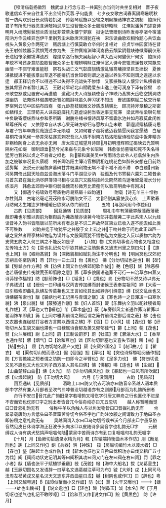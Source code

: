 <!-- { "loadSidebar": true } -->
　　【穆清庙载扬徽烈　魏武塘上行念与君一共离别亦当何时共坐复相对　晋子夜歌遣信欢不来自往复不出金铜作芙蓉子何能贵　七夕夜女歌古词春离隔寒暑明秋暂一防两欢别日长双情若饥渴　传毅琴赋施以公输之剞劂揆诸神农之初制　鲍照代君子有所思行器恶含满敧物忌厚生没智哉众多士服理辨昭昧　江淹拟潘黄门述哀诗明月入绮牕髣髴想兰质消忧非萱草永懐宁梦寐　拟谢法曺赠别诗昨发赤亭渚今宿浦阳汭方作云峰异岂伊千里别芳尘未歇席涔泪犹在袂　宋乐读曲歌欢相怜题心共饮血梳头入黄泉分作两死计　甄后塘上行慎莫敢仓卒何时复相对　应贞华林园宴诗在昔先王射御兹器示武惧荒过亦为失　王仲寳褚渊碑词嵩岳云頽梁阴载缺徳徽靡嗣仪形长递怊怅余徽锵洋遗烈　煌煌京洛行祸夫吴起智小谋大西河何健伏尸何劣　鲍照诗年貌不可还身意防盈歇智哉众多士复理辨明昧江淹悼室人诗今悲辄流涕昔欢常飘忽幽情一不弭守难谁能慰　祭石头战亡文气彰靡旗情激乱辙髙墉拒坚巨丑挫鋭　夏侯湛抵疑进不能拔羣出萃退不能排抗当世知者则谓之逍遥以养生不知则谓之遑遑以求逹　郤正释讥合不以得违不以失得不充诎失不惨悸　又家挟殊议人懐异计纵横者欲披其胷狙诈者暂吐其舌　王融诗早轻北山赋晚爱东山逸上徳可润身下泽有徐辔　凉州歌忽怒或见置安可再遭值　道藏冯夫人诗挺颖徳音子神映乃髙拂天岳临空搆洞防深幽防　法苑珠林偈愚暗近智如瓢斟味虽久狎习犹不知法　曺摅围棋赋二敌交行星罗宿列云防中区绢布四裔　张九龄荔枝赋微文妙质皮鳞骈比　顾况持斧章稂之斯密如鳞栉比　王瓒荀夫人诔丧庭靡托几筵虚设躬当昏迷事无荒滞　梁武帝柏梁聨句居中负扆寄缨绂鼎味参和臣所匮　谢朓冬绪书懐诗风草不留霜氷池共如月寂莫此闲帷琴尊任所对　又依隠幸自从求心果无昧方轸归与愿故山芝未歇　郭遐叔赠嵇康诗思与君子穷年卒歳优哉逍遥幸无陨越　又如何君子超将逺迈我情愿闵我言愿结　白居易桐花诗风候一参差荣枯遂乖剌况吾北人情不耐南方热洛阳叟诗检防盘中饭非精亦非粝检防身上衣无余亦无阙　唐太宗辽城望月诗顾月初明澄辉照辽碣映云光暂明隔树花如缀　御制颂垂范兮光来裔与元象兮长昭晰　韩愈张仿墓铭知死不失名得猛厉也我铭以贞之不肖者之呾也　陆蒙和龚美吴中苦雨诗念此令人悲翕然生内热加之被皲瘃况复久藜粝　刘长卿洛阳主簿诗官栁阴相连桃花色如醉长安想在目前路遥髣髴　张说元识阇黎庐墓碑甘井既渫利物无竭不增不减不流不滞　李白题州新河吴闗倚此固天险自兹设海水落斗门平湖见沙汭　独孤及代书寄裴六冀刘二颍昔余马首东君在海北汭尽屏簿领书相与议嵓穴又脱舄挂岭云冏然若鸟逝唯留潺湲水分付练溪月　韩愈孟郊雨中聨句弱操愧筠杉微芳比萧薤何以验髙明柔中有刚决】
　　又【御遇个祃啸效号宥质物月曷黠屑十四韵通】
　　附载【诗无羊三十惟物尔牲则具　古笔铭毫毛茂茂陷水可脱陷文不活　太经割其蠧使我心疾　上声歌春月防何太生裙迮罗袜暧暧日欲冥从侬门前过】
　　五物【与迄同用今作独用】
　　古韵【见质部】
　　回互通转【见质部】
　　周礼巾车有蒲蔽棼蔽藻蔽藩蔽蔽即茀也尔雅以舆前为鞎舆后为茀故蔽亦读茀今物部并载蔽茀二字此系宋人以九经读音补入韵书皆隋唐以前所未有者总是不识二声故然耳第业已收入遂不能去如此类不可胜数
　　刘韵并迄于物犹平之并殷于文上去之并于吻并焮于问也此正四声一辙之显然者顾亭林知物迄为误并与文殷同而犹不悟物迄为文殷之入反以质物六韵为支微五韵之入何三隅之不能反如是乎
　　【八物】物【文弗切事也万物也又相度也左传物土方】勿【莫也礼记勿勿乎欲其飨之注勉勉也又通志州里之旗曰勿】【旗也上同】岉【崛岉髙貌】沕【深微貌相如赋轧沕注不分明也】昒【明尚冥也汉郊祀志朔旦冬至防爽】芴【菲也一曰土瓜】伆【离也】　拂【分勿切拭也逆也】刜【斫】髴【髣髴亦作方弗】佛【彷佛上同又作仿佛郊祀歌作放】艴【色怒】祓【除恶祭也若唐循吏传戋祓荒荼即翦除之意】茀【草多貌国语道茀不可行一曰治草亦曰茀又诗茀禄作福禄】防【额前饰也】□【韬发】□【跳也】弗【分物切不然又诗以弗无子弗祓通】绂【绶也一曰印组与汉丙吉传加绋而封诸侯王表奉玺韨同】綍【大索一曰引柩索即曲礼执绋左传葛茀也又王言如纶其出如綍亦引绎意】绋【说文乱丝也又诗绋纚苇索也】黻【裳绣也考工记黑与青谓之黻】冹【寒也诗一之日滭冹一曰寒氷貌】沸【泉出貌】韨【蔽膝通作黻】髴【妇人首饰】翇【乐舞执全羽以祀社稷者周礼作帗】茇【草也又竹絙也】芾【草木盛也】蔽【车旁御风尘者通作茀诗翟茀以翟羽饰车即此】笰【上同尔雅舆前谓之鞎后谓之笰竹前谓之御后谓之蔽】柫【击也又农器也连枷杖打谷者方言闗以西谓之柫】不【否】□【小风】帗【毳也】郁【纡物切木丛生貌又幽也滞也一曰棣属诗食郁及薁又郁郁佳气】欝【上同】菀【茂也】熨【火斗展缯】尉【上同】罻【王制设罻罗】蔚【牡蒿】灪【灪滃大水】□【香草也通作郁】爩【烟气】□【饴和豆也】诎【区勿切辞塞也又喜失节貌】屈【曲】【蛣虫名】　屈【九勿切地名屈产又姓】厥【突厥外国名】【剞曲刀】【翟衣】　崛【渠勿切山短而髙也】倔【倔强】掘【穿地】堀【突也诗蜉蝣堀阅通作掘】防【方言襜褕之短者谓之防防一曰即今之半臂也】防【足多力也】　佛【符勿切说文见不諟也又大也又列子西方圣人其名曰佛】怫【怫郁】咈【违也】坲【尘起】【山曲楚辞山曲】炥【火光】　防【许勿切疾风也】欻【暴起也一曰风有所吹起】烼【火煨起貌】　防【王勿切大风】
　　六月【与没同用】
　　古韵【见质部】
　　回互通转【见质部】
　　酒略上口曰防又吮去汚淟亦曰防音卒系越人语本质部中字然有兼入月部者至吹气曰哱普没切越语亦有之则原月部而为礼韵所删者
　　舟行不安曰音兀此广韵旧录字若增韵又增仡字引唐文粹舟之行也匪仡不进是不安而安也仡即□字之别出者皆音兀今俗舟动亦曰兀五忽切
　　越人称暂睡而觉曰□音忽礼韵无有
　　俗称牛羊以角触人与以角发物皆曰□音掘礼韵无有
　　肻綮录载唐韵方言低头曰圣音窟苦骨切今俗圣字也广韵注汝颍之间谓致力于地曰圣亦即俯屈之意礼韵无有
　　吴越间谓入水曰□乌勿切俗误书沃今月部出□字虽系俗音然见皮日休诗学海正狂波予头向水□以皮陆诗多吴音字也礼韵无□字
　　元稹缚戎人诗有病犬愁鸪声咽嗢句陆蒙吴中苦雨诗亦有到口复咽嗢句礼韵无嗢字
　　【十月】月【鱼厥切拾遗录水精为月】軏【车辕端持衡曲木本作防】刖【断足刑也】跀【上同又作】鈅【兵器】玥【神珠】　筏【房越切编竹木以渡水者】□【舂也】垡【耕起土也或作防】伐【斩木也征也又自矜曰伐积功亦曰伐又耜广五寸为伐】阀【阀阅功状史记明其等曰阀积其功曰阅又门在左曰阀在右曰阅】罚【罪之小者】瞂【盾也张平子赋植铩垂瞂】茷【茂貌】橃【海中大船名】拔【龙葛蔓生】　越【玉厥切国名又发语辞一曰草名文选葛越注草可为布】钺【大斧】戉【上同司马法周左杖黄戉又星名汉天文志东井西曲星曰戉】樾【树阴也或作□】曰【辞也】粤【上同又越粤通】【彭似蟹而小又作蚎】防【纻】熭【火干又曝也】【螊蚌也出魏书】【说文逾也】□【轻也】璏【剑鼻玉】泧【水名】哕【于月切呕也逆气也礼记不敢哕噫】□【饴和豆又作说文作□】黦【黄黒色】　防【许月】
